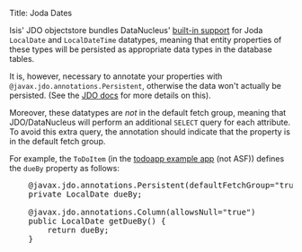 Title: Joda Dates

[//]: # (content copied to _user-guide_how-tos_class-structure_properties)

Isis' JDO objectstore bundles DataNucleus' [built-in support](http://www.datanucleus.org/documentation/products/plugins.html) for Joda `LocalDate` and `LocalDateTime` datatypes, meaning that entity properties of these types will be persisted as appropriate data types in the database tables.

It is, however, necessary to annotate your properties with `@javax.jdo.annotations.Persistent`, otherwise the data won't actually be persisted.  (See the [JDO docs](http://db.apache.org/jdo/field_types.html) for more details on this).

Moreover, these datatypes are *not* in the default fetch group, meaning that JDO/DataNucleus will perform an additional `SELECT` query for each attribute.  To avoid this extra query, the annotation should indicate that the property is in the default fetch group.

For example, the `ToDoItem` (in the [todoapp example app](https://github.com/isisaddons/isis-app-todoapp) (not ASF)) defines the `dueBy` property as follows:

<pre>
    @javax.jdo.annotations.Persistent(defaultFetchGroup="true")
    private LocalDate dueBy;

    @javax.jdo.annotations.Column(allowsNull="true")
    public LocalDate getDueBy() {
        return dueBy;
    }
</pre>



